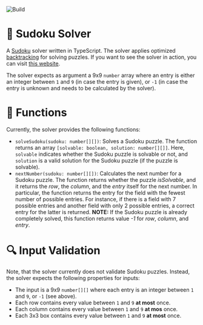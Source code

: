 ![Build](https://github.com/luth1um/sudoku-solver-typescript/actions/workflows/build_and_test.yml/badge.svg?branch=main)

# 🤔 Sudoku Solver

A [Sudoku](https://en.wikipedia.org/wiki/Sudoku) solver written in TypeScript. The solver applies optimized [backtracking](https://en.wikipedia.org/wiki/Backtracking) for solving puzzles. If you want to see the solver in action, you can visit [this website](https://luth1um.github.io/sudoku-solver-angular/).

The solver expects as argument a 9x9 `number` array where an entry is either an integer between `1` and `9` (in case the entry is given), or `-1` (in case the entry is unknown and needs to be calculated by the solver).

# 🚀 Functions

Currently, the solver provides the following functions:

- `solveSudoku(sudoku: number[][])`: Solves a Sudoku puzzle. The function returns an array `[solvable: boolean, solution: number[][]]`. Here, `solvable` indicates whether the Sudoku puzzle is solvable or not, and `solution` is a valid solution for the Sudoku puzzle (if the puzzle is solvable).
- `nextNumber(sudoku: number[][])`: Calculates the next number for a Sudoku puzzle. The function returns whether the puzzle _isSolvable_, and it returns the _row_, the _column_, and the _entry_ itself for the next number. In particular, the function returns the entry for the field with the fewest number of possible entries. For instance, if there is a field with 7 possible entries and another field with only 2 possible entries, a correct entry for the latter is returned. **NOTE:** If the Sudoku puzzle is already completely solved, this function returns value _-1_ for _row_, _column_, and _entry_.

# 🔍 Input Validation

Note, that the solver currently does not validate Sudoku puzzles. Instead, the solver expects the following properties for inputs:

- The input is a 9x9 `number[][]` where each entry is an integer between `1` and `9`, or `-1` (see above).
- Each row contains every value between `1` and `9` **at most** once.
- Each column contains every value between `1` and `9` **at mos** once.
- Each 3x3 box contains every value between `1` and `9` **at most** once.
